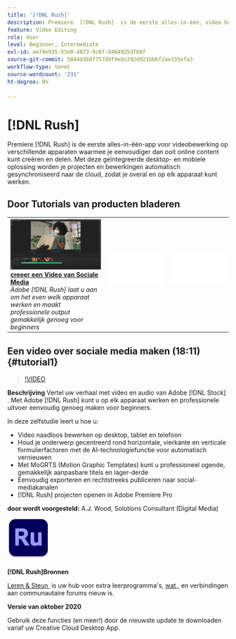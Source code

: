 ```yaml
---
title: '[!DNL Rush]'
description: Premiere  [!DNL Rush]  is de eerste alles-in-één, video het uitgeven app die het creëren van en het delen van online inhoud gemakkelijker maakt dan ooit
feature: Video Editing
role: User
level: Beginner, Intermediate
exl-id: ae79e935-53e0-4873-9c6f-d464925df68f
source-git-commit: 58444368f757ddf9edc292d921bb6f2ae335efa3
workflow-type: tm+mt
source-wordcount: '231'
ht-degree: 0%

---
```


# [!DNL Rush]

Premiere [!DNL Rush] is de eerste alles-in-één-app voor videobewerking op verschillende apparaten waarmee je eenvoudiger dan ooit online content kunt creëren en delen. Met deze geïntegreerde desktop- en mobiele oplossing worden je projecten en bewerkingen automatisch gesynchroniseerd naar de cloud, zodat je overal en op elk apparaat kunt werken.

## Door Tutorials van producten bladeren

<table style="table-layout:fixed">
<tr>
 <td>
   <a href="rush.md#tutorial1">
      <img alt="Een video voor sociale media maken" src="../assets/rush_socialMediaAd_wood_thumbnail.jpg" />
   </a>
    <div>
   <a href="rush.md#tutorial1"><strong> creeer een Video van Sociale Media </strong></a>
    </div>
    <em> Adobe [!DNL Rush] laat u aan om het even welk apparaat werken en maakt professionele output gemakkelijk genoeg voor beginners </em>
    <br>
  </td>
  <td>
    <img alt="Spacer" src="../assets/Whitespacer.png" />
    <div>
    <br>
  </td>
  <td>
    <img alt="Spacer" src="../assets/Whitespacer.png" />
    <div>
    <br>
  </td>
</tr>
</table>

## Een video over sociale media maken (18:11) {#tutorial1}

>[!VIDEO](https://video.tv.adobe.com/v/326900?hidetitle=true)

**Beschrijving**
Vertel uw verhaal met video en audio van Adobe [!DNL Stock] . Met Adobe [!DNL Rush] kunt u op elk apparaat werken en professionele uitvoer eenvoudig genoeg maken voor beginners.

In deze zelfstudie leert u hoe u:
* Video naadloos bewerken op desktop, tablet en telefoon
* Houd je onderwerp gecentreerd rond horizontale, vierkante en verticale formulierfactoren met de AI-technologiefunctie voor automatisch vernieuwen
* Met MoGRTS (Motion Graphic Templates) kunt u professioneel ogende, gemakkelijk aanpasbare titels en lager-derde
* Eenvoudig exporteren en rechtstreeks publiceren naar social-mediakanalen
* [!DNL Rush] projecten openen in Adobe Premiere Pro

**door wordt voorgesteld:**
A.J. Wood, Solutions Consultant (Digital Media)

![&#x200B; Logo van het Rush &#x200B;](../assets/ru_appicon_96.png)

**[!DNL Rush]Bronnen**

[&#x200B; Leren &amp; Steun &#x200B;](https://helpx.adobe.com/nl/support/premiere-rush.html) is uw hub voor extra leerprogramma&#39;s, [&#x200B; wat &#x200B;](https://helpx.adobe.com/nl/premiere-rush/user-guide.html/premiere-rush/help/whats-new.ug.html), en verbindingen aan communautaire forums nieuw is.

**Versie van oktober 2020**

Gebruik deze functies (en meer!) door de nieuwste update te downloaden vanaf uw Creative Cloud Desktop App.

